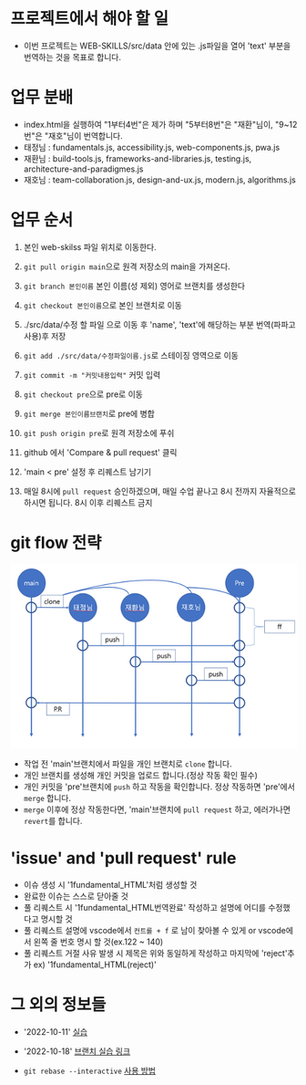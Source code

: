 # 프로젝트에서 해야 할 일

- 이번 프로젝트는 WEB-SKILLS/src/data 안에 있는 .js파일을 열어 'text' 부분을 번역하는 것을 목표로 합니다.

# 업무 분배

- index.html을 실행하여 "1부터4번"은 제가 하며 "5부터8번"은 "재환"님이, "9~12번"은 "재호"님이 번역합니다.
- 태정님 : fundamentals.js, accessibility.js, web-components.js, pwa.js
- 재환님 : build-tools.js, frameworks-and-libraries.js, testing.js, architecture-and-paradigmes.js
- 재호님 : team-collaboration.js, design-and-ux.js, modern.js, algorithms.js

# 업무 순서

1. 본인 web-skilss 파일 위치로 이동한다.

2. `git pull origin main`으로 원격 저장소의 main을 가져온다.

3. `git branch 본인이름` 본인 이름(성 제외) 영어로 브랜치를 생성한다

4. `git checkout 본인이름`으로 본인 브랜치로 이동

5. ./src/data/수정 할 파일 으로 이동 후 'name', 'text'에 해당하는 부분 번역(파파고 사용)후 저장

6. `git add ./src/data/수정파일이름.js`로 스테이징 영역으로 이동

7. `git commit -m "커밋내용입력"` 커밋 입력

8. `git checkout pre`으로 pre로 이동

9. `git merge 본인이름브랜치`로 pre에 병합

10. `git push origin pre`로 원격 저장소에 푸쉬

11. github 에서 'Compare & pull request' 클릭

12. 'main < pre' 설정 후 리퀘스트 남기기

13. 매일 8시에 `pull request` 승인하겠으며, 매일 수업 끝나고 8시 전까지 자율적으로 하시면 됩니다. 8시 이후 리퀘스트 금지

# git flow 전략

![flowimage](./flow.png)

- 작업 전 'main'브랜치에서 파일을 개인 브랜치로 `clone` 합니다.
- 개인 브랜치를 생성해 개인 커밋을 업로드 합니다.(정상 작동 확인 필수)
- 개인 커밋을 'pre'브랜치에 `push` 하고 작동을 확인합니다. 정상 작동하면 'pre'에서 `merge` 합니다.
- `merge` 이후에 정상 작동한다면, 'main'브랜치에 `pull request` 하고, 에러가나면 `revert`를 합니다.

# 'issue' and 'pull request' rule

- 이슈 생성 시 '1fundamental_HTML'처럼 생성할 것
- 완료한 이슈는 스스로 닫아줄 것
- 풀 리퀘스트 시 '1fundamental_HTML번역완료' 작성하고 설명에 어디를 수정했다고 명시할 것
- 풀 리퀘스트 설명에 vscode에서 `컨트롤 + f` 로 남이 찾아볼 수 있게 or vscode에서 왼쪽 줄 번호 명시 할 것(ex.122 ~ 140)
- 풀 리퀘스트 거절 사유 발생 시 제목은 위와 동일하게 작성하고 마지막에 'reject'추가 ex) '1fundamental_HTML(reject)'

# 그 외의 정보들

- '2022-10-11' [실습](https://violet-bora-lee.github.io/git-tutorial/#commit)

- '2022-10-18' [브랜치 실습 링크](https://learngitbranching.js.org/?locale=ko)

- `git rebase --interactive` [사용 방법](https://wormwlrm.github.io/2020/09/03/Git-rebase-with-interactive-option.html)
